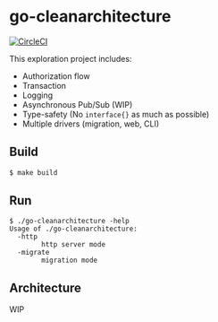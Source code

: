 # go-cleanarchitecture

[![CircleCI](https://circleci.com/gh/IzumiSy/go-cleanarchitecture/tree/master.svg?style=svg)](https://circleci.com/gh/IzumiSy/go-cleanarchitecture/tree/master)

This exploration project includes:

- Authorization flow
- Transaction
- Logging
- Asynchronous Pub/Sub (WIP)
- Type-safety (No `interface{}` as much as possible)
- Multiple drivers (migration, web, CLI)

## Build
```sh
$ make build
```

## Run
```
$ ./go-cleanarchitecture -help
Usage of ./go-cleanarchitecture:
  -http
    	http server mode
  -migrate
    	migration mode
```

## Architecture
WIP
